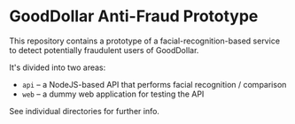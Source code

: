 # GoodDollar Anti-Fraud Prototype

This repository contains a prototype of a facial-recognition-based service to detect potentially fraudulent users of GoodDollar.

It's divided into two areas:

- `api` – a NodeJS-based API that performs facial recognition / comparison
- `web` – a dummy web application for testing the API

See individual directories for further info.
